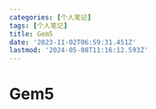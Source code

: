 ```yaml
---
categories: [个人笔记]
tags: [个人笔记]
title: Gem5
date: '2023-11-02T06:59:31.451Z'
lastmod: '2024-05-08T11:16:12.593Z'
---
```


# Gem5


